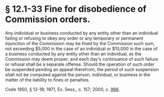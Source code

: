 # § 12.1-33 Fine for disobedience of Commission orders.

<p>Any individual or business conducted by any entity other than an individual failing or refusing to obey any order or any temporary or permanent injunction of the Commission may be fined by the Commission such sum, not exceeding $5,000 in the case of an individual or $10,000 in the case of a business conducted by any entity other than an individual, as the Commission may deem proper; and each day's continuance of such failure or refusal shall be a separate offense. Should the operation of such order be suspended pending an appeal therefrom, the period of such suspension shall not be computed against the person, individual, or business in the matter of the liability to fines or penalties.</p><p>Code 1950, § 12-18; 1971, Ex. Sess., c. 157; 2000, c. <a href='http://lis.virginia.gov/cgi-bin/legp604.exe?001+ful+CHAP0986'>986</a>.</p>